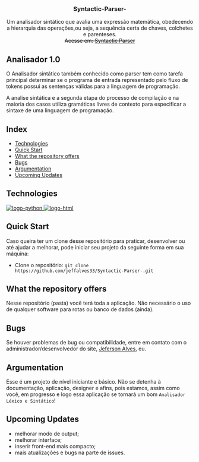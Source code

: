 <h3 align="center">Syntactic-Parser-</h3>

<p align="center">
    Um analisador sintático que avalia uma expressão matemática, obedecendo a hierarquia das operações,ou seja, a sequência certa de chaves, colchetes e parenteses.
    <br />
    <s>Acesse em: <a href="https://jeffalves33.github.io/Syntactic-Parser-/">Syntactic Parser</a></s>
</p>


## Analisador 1.0

O Analisador sintático também conhecido como parser tem como tarefa principal determinar se o programa de entrada representado pelo fluxo de tokens possui as sentenças válidas para a linguagem de programação.

A analise sintática e a segunda etapa do processo de compilação e na maioria dos casos utiliza gramáticas livres de contexto para especificar a sintaxe de uma linguagem de programação.

## Index

- [Technologies](#Technologies)
- [Quick Start](#Quick-Start)
- [What the repository offers](#What-the-repository-offers)
- [Bugs](#bugs)
- [Argumentation](#Argumentation)
- [Upcoming Updates](#Upcoming-Updates)


## Technologies

<div class="main">
    <a href="#">
      <img alt="logo-python" aling="center" src="https://img.shields.io/badge/Python-3776AB?style=for-the-badge&logo=python&logoColor=white">
    </a>
    <a href="#">
      <img alt="logo-html" aling="center" src="https://img.shields.io/badge/JavaScript-323330?style=for-the-badge&logo=javascript&logoColor=F7DF1E">
    </a>
</div>


## Quick Start

Caso queira ter um clone desse repositório para praticar, desenvolver ou até ajudar a melhorar, pode iniciar seu projeto da seguinte forma em sua máquina:

- Clone o repositório: `git clone https://github.com/jeffalves33/Syntactic-Parser-.git`


## What the repository offers

Nesse repositório (pasta) você terá toda a aplicação. Não necessário o uso de qualquer software para rotas ou banco de dados (ainda).


## Bugs

Se houver problemas de bug ou compatibilidade, entre em contato com o administrador/desenvolvedor do site, [Jeferson Alves](https://jeffalves33.github.io/jeffalves33/), eu.


## Argumentation

Esse é um projeto de nível iniciante e básico. Não se detenha à documentação, aplicação, designer e afins, pois estamos, assim como você, em progresso e logo essa aplicação se tornará um bom `Analisador Léxico e Sintático`!


## Upcoming Updates

* melhorar modo de output;
* melhorar interface;
* inserir front-end mais compacto;
* mais atualizações e bugs na parte de issues.
